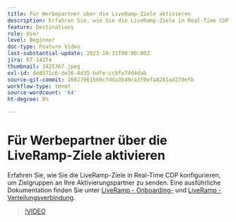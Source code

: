 ```yaml
---
title: Für Werbepartner über die LiveRamp-Ziele aktivieren
description: Erfahren Sie, wie Sie die LiveRamp-Ziele in Real-Time CDP konfigurieren, um Zielgruppen an Ihre Aktivierungspartner zu senden.
feature: Destinations
role: User
level: Beginner
doc-type: Feature Video
last-substantial-update: 2023-10-31T00:00:00Z
jira: KT-14274
thumbnail: 3425367.jpeg
exl-id: de8571c6-de26-4d35-bdfe-cc8fe74d4dab
source-git-commit: 16023961569cfdda3b49ca3f0efa8281ad270efb
workflow-type: tm+mt
source-wordcount: '64'
ht-degree: 0%

---
```


# Für Werbepartner über die LiveRamp-Ziele aktivieren

Erfahren Sie, wie Sie die LiveRamp-Ziele in Real-Time CDP konfigurieren, um Zielgruppen an Ihre Aktivierungspartner zu senden. Eine ausführliche Dokumentation finden Sie unter [LiveRamp - Onboarding-](https://experienceleague.adobe.com/docs/experience-platform/destinations/catalog/advertising/liveramp-onboarding.html) und [LiveRamp - Verteilungsverbindung](https://experienceleague.adobe.com/docs/experience-platform/destinations/catalog/advertising/liveramp-distribution.html).

>[!VIDEO](https://video.tv.adobe.com/v/3425367/?learn=on)

